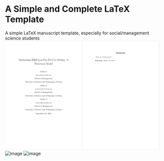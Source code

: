 # A Simple and Complete LaTeX Template
A simple LaTeX manuscript template, especially for social/management science students
<img src="https://raw.githubusercontent.com/xuestrange/picGoUploader/main/img/20230924160204.png">
![image](https://github.com/xuestrange/Manuscript/assets/59390321/b4363f27-317a-488c-ad98-d32d6c136fb0)
![image](https://github.com/xuestrange/Manuscript/assets/59390321/bc7b4b6e-6c3a-413f-ab2b-b880acb5a98d)

